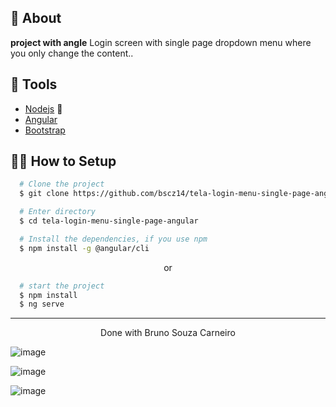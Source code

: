 


## 🧾 About

**project with angle** Login screen with single page dropdown menu where you only change the content..

## 🔧 Tools

- [Nodejs](https://nodejs.org/en/) 💚
- [Angular](https://angular.io/guide/setup-local)
- [Bootstrap](https://getbootstrap.com/)

## 👨‍💻 How to Setup

```bash
  # Clone the project
  $ git clone https://github.com/bscz14/tela-login-menu-single-page-angular.git
```
```bash
  # Enter directory
  $ cd tela-login-menu-single-page-angular
```

```bash
  # Install the dependencies, if you use npm
  $ npm install -g @angular/cli
```
<p align="center">or</p>

```bash
  # start the project
  $ npm install
  $ ng serve
```



---

<p align="center">Done with Bruno Souza Carneiro</p>



![image](https://user-images.githubusercontent.com/102190872/181254823-8a550fdf-a15d-4461-893a-48146f9a7a0b.png)


![image](https://user-images.githubusercontent.com/102190872/181255305-8a9478f9-351d-4553-9f3f-66373bff2d6b.png)



![image](https://user-images.githubusercontent.com/102190872/181255418-7e384b79-ae9c-4214-9648-b63d528a0792.png)
